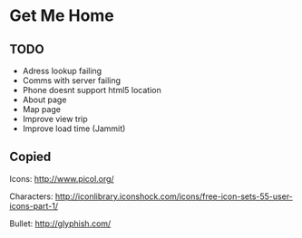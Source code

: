# Get Me Home

## TODO
 * Adress lookup failing
 * Comms with server failing
 * Phone doesnt support html5 location
 * About page
 * Map page
 * Improve view trip
 * Improve load time (Jammit)

## Copied
Icons: 
http://www.picol.org/

Characters:
http://iconlibrary.iconshock.com/icons/free-icon-sets-55-user-icons-part-1/

Bullet:
http://glyphish.com/
